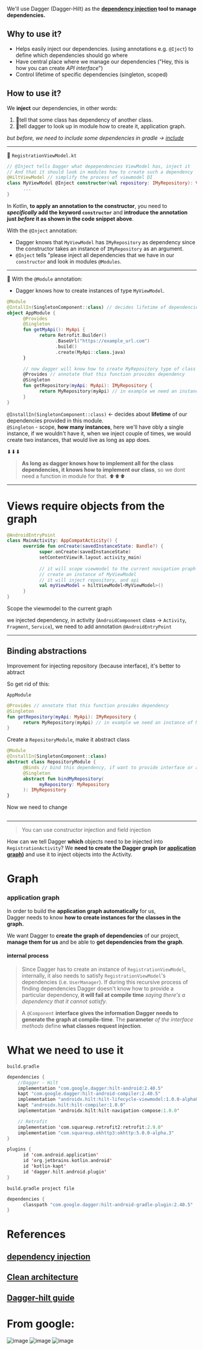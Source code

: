 We'll use Dagger (Dagger-Hilt) as the **[dependency injection](https://github.com/KidPudel/android-starter-kit/blob/main/design-patterns/dependency-injection.md) tool to manage dependencies.**

## Why to use it?  

- Helps easily inject our dependencies. (using annotations e.g. `@Iject`) to define which dependencies should go where
- Have central place where we manage our dependencies ("Hey, this is how you can create _API interface_")
- Control lifetime of specific dependencies (singleton, scoped)

## How to use it?

We **inject** our dependencies, in other words: 
1. 🔸tell that some class has dependency of another class.
2. 🔹tell dagger to look up in module how to create it, application graph.  

_but before, we need to include some dependencies in gradle -> [include](#what-we-need-to-use-it)_

--------------------------------------------------------------

🔸
`RegistrationViewModel.kt`
```kotlin
// @Inject tells Dagger what depependencies ViewModel has, inject it
// And that it should look in modules how to create such a dependency 
@HiltViewModel // simplify the process of viewmodel DI
class MyViewModel @Inject constructor(val repository: IMyRepository): ViewModel() {
      ...
}
```

In Kotlin, **to apply an annotation to the constructor**, you need to **_specifically_ add the keyword `constructor`** and **introduce the annotation just _before_ it as shown in the code snippet above**.

With the `@Inject` annotation: 

- Dagger knows that `MyViewModel` has `IMyRepository` as dependency since the constructor takes an instance of `IMyRepository` as an argument.
- `@Inject` tells "please inject all dependencies that we have in our `constructor` and look in modules `@Modules`.  

----------------------------------------------------------------------
🔹
With the `@Module` annotation:
- Dagger knows how to create instances of type `MyViewModel`.

```kotlin
@Module
@IntallIn(SingletonComponent::class) // decides lifetime of dependencies provided in this module
object AppModule {
      @Provides
      @Singleton
      fun getMyApi(): MyApi {
            return Retrofit.Builder()
                  .BaseUrl("https://example_url.com")
                  .build()
                  .create(MyApi::class.java)
      }

      // now dagger will know how to create MyRepository type of class
      @Provides // annotate that this function provides dependency
      @Singleton
      fun getRepository(myApi: MyApi): IMyRepository {
            return MyRepository(myApi) // in example we need an instance of MyApi
      }
}
```

`@InstallIn(SingletonComponent::class)` <- decides about **lifetime** of our dependencies provided in this module.  
`@Singleton` - scope, **how many instances**, here we'll have obly a single instance, if we wouldn't have it, when we inject couple of times, we would create two instances, that would live as long as app does.  

⬇⬇⬇
> **As long as dagger knows how to implement all for the class dependencies, it knows how to implement our class**, so we dont need a function in module for that.
⬆⬆⬆
------------------------------------------------------------

# Views require objects from the graph

```kotlin
@AndroidEntryPoint
class MainActivity: AppCompatActicity() {
      override fun onCreate(savedInstanceState: Bandle?) {
            super.onCreate(savedInstanceState)
            setContentView(R.layout.activity_main)
            
            // it will scope viewmodel to the current novigation praph (here we don't have this graph, scope to the Activity)
            // create an instance of MyViewModel
            // it will inject repository, and api
            val myViewModel = hiltViewModel<MyViewModel>()
      }
}
```
Scope the viewmodel to the current graph

we injected dependency, in activity (`AndroidComponent` class -> `Activity`, `Fragment`, `Service`), we need to add annotation `@AndroidEntryPoint`


--------------------------------------

## Binding abstractions

Improvement for injecting repository (because interface), it's better to abtract


So get rid of this:

`AppModule`
```kotlin
@Provides // annotate that this function provides dependency
@Singleton
fun getRepository(myApi: MyApi): IMyRepository {
      return MyRepository(myApi) // in example we need an instance of MyApi
}
```

Create a `RepositoryModule`, make it abstract class

```kotlin
@Module
@InstallIn(SingletonComponent::class)
abstract class RepositoryModule {
      @Binds // bind this dependency, if want to provide interface or abstract class
      @Singleton
      abstract fun bindMyRepository(
            myRepository: MyRepository
      ): IMyRepository
}
```

Now we need to change 
```kotlin
```
------------------------

> You can use constructor injection and field injection

How can we tell Dagger **which** objects need to be injected into `RegistrationActivity`? We **need to create the Dagger graph (or [application graph](#application-graph))** and use it to inject objects into the Activity.

# Graph

### application graph
In order to build the **application graph automatically** for us,  
Dagger needs to know **how to create instances for the classes in the graph.**  


We want Dagger to **create the graph of dependencies** of our project, **manage them for us** and be able to **get dependencies from the graph**.  


#### internal process
> Since Dagger has to create an instance of `RegistrationViewModel`, internally, it also needs to satisfy `RegistrationViewModel`'s dependencies (i.e. `UserManager`). If during this recursive process of finding dependencies Dagger doesn't know how to provide a particular dependency, **it will fail at compile time** _saying there's a dependency that it cannot satisfy_.

> A `@Component` **interface gives the information Dagger needs to generate the graph at compile-time**. The **parameter** _of the interface methods_ define **what classes request injection**.  

# What we need to use it
`build.gradle`
```kotlin
dependencies {
    //Dagger - Hilt
    implementation "com.google.dagger:hilt-android:2.40.5"
    kapt "com.google.dagger:hilt-android-compiler:2.40.5"
    implementation "androidx.hilt:hilt-lifecycle-viewmodel:1.0.0-alpha03"
    kapt "androidx.hilt:hilt-compiler:1.0.0"
    implementation 'androidx.hilt:hilt-navigation-compose:1.0.0'

    // Retrofit
    implementation 'com.squareup.retrofit2:retrofit:2.9.0'
    implementation "com.squareup.okhttp3:okhttp:5.0.0-alpha.3"
}

plugins {
      id 'com.android.application'
      id 'org.jetbrains.kotlin.android'
      id 'kotlin-kapt'
      id 'dagger.hilt.android.plugin'
}
```
`build.gradle project file`
```kotlin
dependencies {
      classpath "com.google.dagger:hilt-android-gradle-plugin:2.40.5"
}
```


# References
## [dependency injection](https://github.com/KidPudel/android-starter-kit/blob/main/design-patterns/dependency-injection.md)
## [Clean architecture](https://github.com/KidPudel/android-starter-kit/blob/main/Architecture/dependency-injection.md)
## [Dagger-hilt guide](https://www.youtube.com/watch?v=bbMsuI2p1DQ&t=573s&ab_channel=PhilippLackner)

# From google: 

![image](https://user-images.githubusercontent.com/63263301/205438733-69911a87-fa2f-4613-afef-0752d253e5fd.png)
![image](https://user-images.githubusercontent.com/63263301/205438748-92f6a1e4-88b7-4733-a13b-17c6331fc2b7.png)
![image](https://user-images.githubusercontent.com/63263301/205438758-342778b7-eb7b-4f56-82ab-00909b297723.png)
